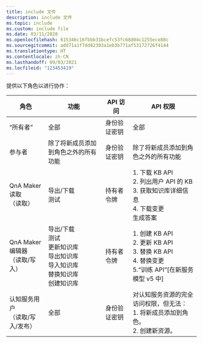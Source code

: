 ```yaml
---
title: include 文件
description: include 文件
ms.topic: include
ms.custom: include file
ms.date: 03/11/2020
ms.openlocfilehash: 615346c16fbbb31bcefc53fc68d04c1255ece88c
ms.sourcegitcommit: add71a1f7dd82303a1eb3b771af53172726f4144
ms.translationtype: HT
ms.contentlocale: zh-CN
ms.lasthandoff: 09/03/2021
ms.locfileid: "123453419"
---
```

提供以下角色以进行协作：

|角色|功能|API 访问|API 权限|
|--|--|--|--|
|“所有者”|全部|身份验证密钥|全部|
|参与者|除了将新成员添加到角色之外的所有功能|身份验证密钥|除了将新成员添加到角色之外的所有功能|
|QnA Maker 读取<br>（读取）|导出/下载<br>测试|持有者令牌|1. 下载 KB API<br>2. 列出用户 API 的 KB<br>3. 获取知识库详细信息<br>4. 下载变更<br>生成答案 |
|QnA Maker 编辑器<br>（读取/写入）|导出/下载<br>测试<br>更新知识库<br>导出知识库<br>导入知识库<br>替换知识库<br>创建知识库|持有者令牌|1. 创建 KB API<br>2. 更新 KB API<br>3. 替换 KB API<br>4. 替换变更<br>5.“训练 API”[在新服务模型 v5 中]|
|认知服务用户<br>（读取/写入/发布）|全部|身份验证密钥|对认知服务资源的完全访问权限，但无法： <br>1. 将新成员添加到角色。<br>2. 创建新资源。|
